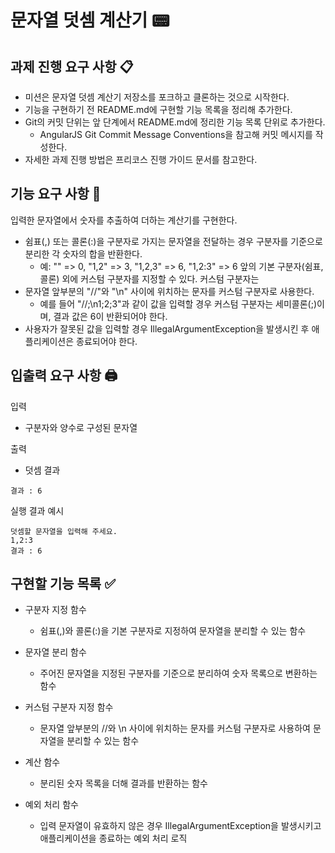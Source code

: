 # 문자열 덧셈 계산기 📟
## 과제 진행 요구 사항 📋
- 미션은 문자열 덧셈 계산기 저장소를 포크하고 클론하는 것으로 시작한다.
- 기능을 구현하기 전 README.md에 구현할 기능 목록을 정리해 추가한다.
- Git의 커밋 단위는 앞 단계에서 README.md에 정리한 기능 목록 단위로 추가한다.
    - AngularJS Git Commit Message Conventions을 참고해 커밋 메시지를 작성한다.
- 자세한 과제 진행 방법은 프리코스 진행 가이드 문서를 참고한다.

## 기능 요구 사항 🎯
입력한 문자열에서 숫자를 추출하여 더하는 계산기를 구현한다.

- 쉼표(,) 또는 콜론(:)을 구분자로 가지는 문자열을 전달하는 경우 구분자를 기준으로 분리한 각 숫자의 합을 반환한다.
	- 예: "" => 0, "1,2" => 3, "1,2,3" => 6, "1,2:3" => 6
앞의 기본 구분자(쉼표, 콜론) 외에 커스텀 구분자를 지정할 수 있다. 커스텀 구분자는
- 문자열 앞부분의 "//"와 "\n" 사이에 위치하는 문자를 커스텀 구분자로 사용한다.
	- 예를 들어 "//;\n1;2;3"과 같이 값을 입력할 경우 커스텀 구분자는 세미콜론(;)이며, 결과 값은 6이 반환되어야 한다.
- 사용자가 잘못된 값을 입력할 경우 IllegalArgumentException을 발생시킨 후 애플리케이션은 종료되어야 한다.
## 입출력 요구 사항 🖨️
입력
- 구분자와 양수로 구성된 문자열

출력
- 덧셈 결과

`결과 : 6`

실행 결과 예시
```
덧셈할 문자열을 입력해 주세요.
1,2:3
결과 : 6
```
## 구현할 기능 목록 ✅

- 구분자 지정 함수

	 - 쉼표(,)와 콜론(:)을 기본 구분자로 지정하여 문자열을 분리할 수 있는 함수

- 문자열 분리 함수
	- 주어진 문자열을 지정된 구분자를 기준으로 분리하여 숫자 목록으로 변환하는 함수

- 커스텀 구분자 지정 함수
	- 문자열 앞부분의 //와 \n 사이에 위치하는 문자를 커스텀 구분자로 사용하여 문자열을 분리할 수 있는 함수

- 계산 함수
	- 분리된 숫자 목록을 더해 결과를 반환하는 함수

- 예외 처리 함수
	 - 입력 문자열이 유효하지 않은 경우 IllegalArgumentException을 발생시키고 애플리케이션을 종료하는 예외 처리 로직